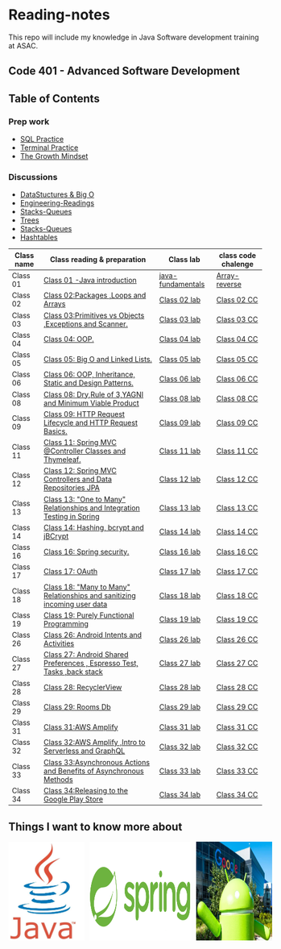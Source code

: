 # Reading-notes
This repo will include my knowledge in Java Software development training at ASAC.
## Code 401 - Advanced Software Development
## Table of Contents
### Prep work
- [SQL Practice](topics/SQL-Practice.md)
- [Terminal Practice ](topics/Terminal-Practice.md)
- [The Growth Mindset ](topics/The-Growth-Mindset.md)
### Discussions
- [DataStuctures & Big O ](topics/Discussions/DataStucture.md) 
- [Engineering-Readings](topics/Discussions/Engineering-Readings.md)  
- [Stacks-Queues](topics/DSA-reading/Stacks-Queues.md)  
- [Trees](topics/DSA-reading/Trees.md)  
- [Stacks-Queues](topics/DSA-reading/Stacks-Queues.md)  
- [Hashtables](topics/DSA-reading/Hashtables.md)  


| Class name  | Class reading & preparation| Class lab     | class code chalenge  |
| --------------- | --------------- | --------------- | --------------- |
| Class 01  |[Class 01 -Java introduction ](topics/Readings/class01.md) | [java-fundamentals](https://github.com/NaserGharbieh/java-fundamentals)  | [Array-reverse](https://nasergharbieh.github.io/data-structures-and-algorithms/codeChallenge1/arrayreverse.html)  |
| Class 02  | [Class 02:Packages ,Loops and Arrays ](topics/Readings/class02.md)  | [Class 02 lab ](url6)  | [Class 02 CC ](url6)  |
| Class 03  | [Class 03:Primitives vs Objects ,Exceptions and Scanner. ](topics/Readings/class03.md)  | [Class 03 lab ](url6)  | [Class 03 CC ](url6)  |
| Class 04 | [Class 04: OOP. ](topics/Readings/class04.md)  | [Class 04 lab ](url6)  | [Class 04 CC ](url6)  |
| Class 05 | [Class 05: Big O and Linked Lists. ](topics/Readings/class05.md)  | [Class 05 lab ](url6)  | [Class 05 CC ](url6)  |
| Class 06 | [Class 06: OOP, Inheritance, Static and Design Patterns.  ](topics/Readings/class06.md)  | [Class 06 lab ](url6)  | [Class 06 CC ](url6)  |
| Class 08 | [Class 08: Dry,Rule of 3,YAGNI and  Minimum Viable Product ](topics/Readings/class08.md)  | [Class 08 lab ](url6)  | [Class 08 CC ](url6)  |
| Class 09 | [Class 09: HTTP Request Lifecycle and HTTP Request Basics.](topics/Readings/class09.md)  | [Class 09 lab ](url6)  | [Class 09 CC ](url6)  |
| Class 11 | [Class 11: Spring MVC @Controller Classes and Thymeleaf.](topics/Readings/class11.md)  | [Class 11 lab ](url6)  | [Class 11 CC ](url6)  |
| Class 12 | [Class 12: Spring MVC Controllers and Data Repositories JPA](topics/Readings/class12.md)  | [Class 12 lab ](url6)  | [Class 12 CC ](url6)  |
| Class 13 | [Class 13: "One to Many" Relationships and Integration Testing in Spring](topics/Readings/class13.md)  | [Class 13 lab ](url6)  | [Class 13 CC ](url6)  |
| Class 14 | [Class 14: Hashing, bcrypt and jBCrypt ](topics/Readings/class14.md)  | [Class 14 lab ](url6)  | [Class 14 CC ](url6)  |
| Class 16 | [Class 16: Spring security.](topics/Readings/class16.md)  | [Class 16 lab ](url6)  | [Class 16 CC ](url6)  |
| Class 17 | [Class 17: OAuth](topics/Readings/class17.md)  | [Class 17 lab ](url6)  | [Class 17 CC ](url6)  |
| Class 18 | [Class 18: "Many to Many" Relationships and sanitizing incoming user data](topics/Readings/class18.md)  | [Class 18 lab ](url6)  | [Class 18 CC ](url6)  | 
| Class 19 | [Class 19: Purely Functional Programming ](topics/Readings/class19.md)  | [Class 19 lab ](url6)  | [Class 19 CC ](url6)  |
| Class 26 | [Class 26: Android Intents and Activities](topics/Readings/class26.md)  | [Class 26 lab ](url6)  | [Class 26 CC ](url6)  |
| Class 27 | [Class 27: Android Shared Preferences , Espresso Test, Tasks ,back stack](topics/Readings/class27.md)  | [Class 27 lab ](url6)  | [Class 27 CC ](url6)  |
| Class 28 | [Class 28: RecyclerView ](topics/Readings/class28.md)  | [Class 28 lab ](url6)  | [Class 28 CC ](url6)  | 
| Class 29 | [Class 29: Rooms Db](topics/Readings/class29.md)  | [Class 29 lab ](url6)  | [Class 29 CC ](url6)  | 
| Class 31| [Class 31:AWS Amplify ](topics/Readings/class31.md)  | [Class 31 lab ](url6)  | [Class 31 CC ](url6)  |
| Class 32| [Class 32:AWS Amplify ,Intro to Serverless and GraphQL ](topics/Readings/class32.md)  | [Class 32 lab ](url6)  | [Class 32 CC ](url6)  | 
| Class 33| [Class 33:Asynchronous Actions and Benefits of Asynchronous Methods ](topics/Readings/class33.md)  | [Class 33 lab ](url6)  | [Class 33 CC ](url6)  | 
| Class 34| [Class 34:Releasing to the Google Play Store ](topics/Readings/class34.md)  | [Class 34 lab ](url6)  | [Class 34 CC ](url6)  | 







## Things I want to know more about 

<div style="display: flex; flex ">
  <img src="assets/pics/JavaLogo.png" alt="Java Logo" width="30%" style="margin-right: 10px;">
  <img src="assets/pics/springLogo.png" alt="Spring Logo" width="40%" style="margin-right: 10px;">
  <img src="assets/pics/AndroidFig.png" alt="Android Fig" width="30%">
</div>



